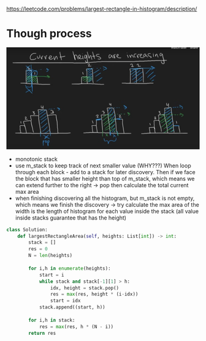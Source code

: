https://leetcode.com/problems/largest-rectangle-in-histogram/description/

# Though process

![alt text](image.png)

- monotonic stack
- use m_stack to keep track of next smaller value (WHY???)
  When loop through each block - add to a stack for later discovery. Then if we face the block that has smaller height than top of m_stack, which means we can extend further to the right -> pop then calculate the total current max area
- when finishing discovering all the histogram, but m_stack is not empty, which means we finish the discovery -> try calculate the max area of the width is the length of histogram for each value inside the stack (all value inside stacks guarantee that has the height)

```python
class Solution:
    def largestRectangleArea(self, heights: List[int]) -> int:
        stack = []
        res = 0
        N = len(heights)

        for i,h in enumerate(heights):
            start = i
            while stack and stack[-1][1] > h:
                idx, height = stack.pop()
                res = max(res, height * (i-idx))
                start = idx
            stack.append((start, h))

        for i,h in stack:
            res = max(res, h * (N - i))
        return res
```
